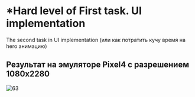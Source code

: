 # *Hard level of First task. UI implementation

The second task in UI implementation
(или как потратить кучу время на hero анимацию)

## Результат на эмуляторе Pixel4 с разрешением 1080x2280
![63](https://user-images.githubusercontent.com/47796424/227807303-eb90b116-054a-40ee-853d-c6ef1c2618a5.gif)
